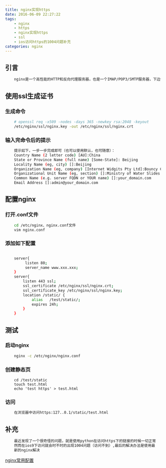 ```yaml
---
title: nginx实现https
date: 2016-06-09 22:27:22
tags:
	- nginx
    - https
    - nginx实现https
    - ssl
    - ios访问https的1004问题补充
categories: nginx
---
```


## 引言

``` bash
    nginx是一个高性能的HTTP和反向代理服务器，也是一个IMAP/POP3/SMTP服务器，下边说一下nginx关于https的配置
```

<!--more-->
## 使用ssl生成证书
### 生成命令
``` bash
	# openssl req -x509 -nodes -days 365 -newkey rsa:2048 -keyout 
    /etc/nginx/ssl/nginx.key -out /etc/nginx/ssl/nginx.crt
```

### 输入完命令后的提示
``` bash
	提示如下，一步一步完成即可（也可以使用默认，也可随意）：
	Country Name (2 letter code) [AU]:China
    State or Province Name (full name) [Some-State]: Beijing
    Locality Name (eg, city) []:Beijing
    Organization Name (eg, company) [Internet Widgits Pty Ltd]:Bouncy Castles, Inc.
    Organizational Unit Name (eg, section) []:Ministry of Water Slides
    Common Name (e.g. server FQDN or YOUR name) []:your_domain.com
    Email Address []:admin@your_domain.com
```

## 配置nginx
### 打开.conf文件
``` bash
	cd /etc/nginx、nginx.conf文件
    vim nginx.conf
```

### 添加如下配置
``` bash

	server{
	     listen 80;
	     server_name www.xxx.xxx;
	}
	server{
		listen 443 ssl;
	    ssl_certificate /etc/nginx/ssl/nginx.crt;
	    ssl_certificate_key /etc/nginx/ssl/nginx.key;
	    location /static/ {
	    	alias   /test/static/;
	        expires 24h;
	    } 
	}

```

## 测试
### 启动nginx
``` bash
	nginx -c /etc/nginx/nginx.conf
```

### 创建静态页
```
	cd /test/static
	touch test.html
	echo 'test https' > test.html
```

### 访问
``` bash
	在浏览器中访问https:127..0.1/static/test.html
```

## 补充
``` bash
	最近发现了一个很奇怪的问题，就是使用python在访问https下的链接的时候一切正常
	然而在ios9下访问就会时不时的出现1004问题（访问不到）,最后的解决办法是使用最
	新的nginx解决
```

[nginx常用配置](http://www.yunsonbai.top/2016/06/09/nginx%E5%B8%B8%E7%94%A8%E9%85%8D%E7%BD%AE/)